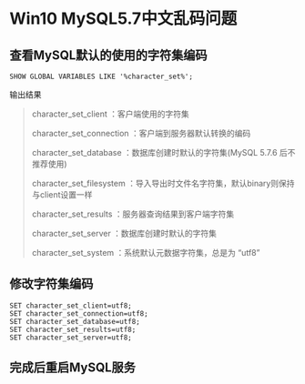 # Win10 MySQL5.7中文乱码问题



## 查看MySQL默认的使用的字符集编码

```shell
SHOW GLOBAL VARIABLES LIKE '%character_set%';
```

输出结果

> character_set_client ：客户端使用的字符集
>
> character_set_connection ：客户端到服务器默认转换的编码
>
> character_set_database ：数据库创建时默认的字符集(MySQL 5.7.6 后不推荐使用)
>
> character_set_filesystem ：导入导出时文件名字符集，默认binary则保持与client设置一样
>
> character_set_results ：服务器查询结果到客户端字符集
>
> character_set_server ：数据库创建时默认的字符集
>
> character_set_system ：系统默认元数据字符集，总是为 “utf8”



## 修改字符集编码

```shell
SET character_set_client=utf8;  
SET character_set_connection=utf8;   
SET character_set_database=utf8;   
SET character_set_results=utf8;    
SET character_set_server=utf8;
```



## 完成后重启MySQL服务